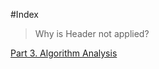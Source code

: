 #Index
> Why is Header not applied?

<div>
    <p>
        <a href="https://github.com/JoonHyeok-hozy-Kim/datastructure_and_algorithm_in_python/blob/main/Part3_Algorithm_Analysis/Part3_Algorithm_Analysis.md">Part 3. Algorithm Analysis</a>
    </p>
</div>
